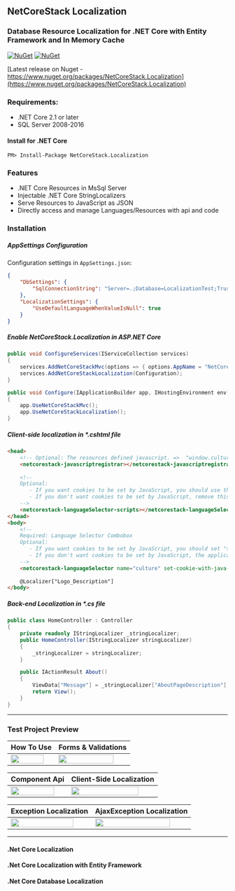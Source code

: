 ## NetCoreStack Localization
### Database Resource Localization for .NET Core with Entity Framework and In Memory Cache
[![NuGet](https://img.shields.io/nuget/v/NetCoreStack.Localization.svg?longCache=true&style=flat-square)](https://www.nuget.org/packages/NetCoreStack.Localization)
[![NuGet](https://img.shields.io/nuget/dt/NetCoreStack.Localization.svg?longCache=true&style=flat-square)](https://www.nuget.org/packages/NetCoreStack.Localization)

[Latest release on Nuget - https://www.nuget.org/packages/NetCoreStack.Localization](https://www.nuget.org/packages/NetCoreStack.Localization)

### Requirements:
* .NET Core 2.1 or later
* SQL Server 2008-2016

#### Install for .NET Core
```
PM> Install-Package NetCoreStack.Localization
```

### Features
* .NET Core Resources in MsSql Server
* Injectable .NET Core StringLocalizers
* Serve Resources to JavaScript as JSON
* Directly access and manage Languages/Resources with api and code

### Installation
##### AppSettings Configuration
Configuration settings in `AppSettings.json`:
```json
{
	"DbSettings": {
		"SqlConnectionString": "Server=.;Database=LocalizationTest;Trusted_Connection=True;MultipleActiveResultSets=true"
	},
	"LocalizationSettings": {
		"UseDefaultLanguageWhenValueIsNull": true
  	}
}
```
##### Enable NetCoreStack.Localization in ASP.NET Core
```csharp
public void ConfigureServices(IServiceCollection services)
{
	services.AddNetCoreStackMvc(options => { options.AppName = "NetCoreStack Localization"; });
	services.AddNetCoreStackLocalization(Configuration);
}
```

```csharp
public void Configure(IApplicationBuilder app, IHostingEnvironment env)
{
	app.UseNetCoreStackMvc();
	app.UseNetCoreStackLocalization();
}
```

##### Client-side localization in *.cshtml file
```html
<head>
	<!-- Optional: The resources defined javascript. =>  "window.culture.resource"  -->
	<netcorestack-javascriptregistrar></netcorestack-javascriptregistrar>
    
	<!-- 
	Optional: 
	   - If you want cookies to be set by JavaScript, you should use this.   
	   - If you don't want cookies to be set by JavaScript, remove this line. It will automatically redirect to Controller Action.
	-->
	<netcorestack-languageSelector-scripts></netcorestack-languageSelector-scripts>
</head>
<body>
	<!--  
	Required: Language Selector Combobox
	Optional:
	   - If you want cookies to be set by JavaScript, you should set "set-cookie-with-java-script" property.   
	   - If you don't want cookies to be set by JavaScript, the application sets it through Controller Action.
	-->
	<netcorestack-languageSelector name="culture" set-cookie-with-java-script="true"></netcorestack-languageSelector>
	
	@Localizer["Logo_Description"]
</body>
```

##### Back-end Localization in *.cs file
```csharp 
public class HomeController : Controller
{
	private readonly IStringLocalizer _stringLocalizer;
	public HomeController(IStringLocalizer stringLocalizer)
	{
		_stringLocalizer = stringLocalizer;
	}

	public IActionResult About()
	{
		ViewData["Message"] = _stringLocalizer["AboutPageDescription"];
		return View();
	}
}
```

------

### Test Project Preview

| How To Use  | Forms & Validations|
| ------------- | ------------- |
| <a href="https://github.com/NetCoreStack/Localization/blob/master/Sample_01.png?raw=true" target="_blank"><img src="https://github.com/NetCoreStack/Localization/blob/master/Sample_01.png?raw=true" align="center" width="90%" ></a>  | <a href="https://github.com/NetCoreStack/Localization/blob/master/Sample_02.png?raw=true" target="_blank"><img src="https://github.com/NetCoreStack/Localization/blob/master/Sample_02.png?raw=true" align="center" width="90%" ></a>  |


| Component Api  | Client-Side Localization|
| ------------- | ------------- |
| <a href="https://github.com/NetCoreStack/Localization/blob/master/Sample_03.png?raw=true" target="_blank"><img src="https://github.com/NetCoreStack/Localization/blob/master/Sample_03.png?raw=true" align="center" width="90%" ></a>  | <a href="https://github.com/NetCoreStack/Localization/blob/master/Sample_06.png?raw=true" target="_blank"><img src="https://github.com/NetCoreStack/Localization/blob/master/Sample_06.png?raw=true" align="center" width="90%" ></a>  |


| Exception Localization  | AjaxException Localization |
| ------------- | ------------- |
| <a href="https://github.com/NetCoreStack/Localization/blob/master/Sample_05.png?raw=true" target="_blank"><img src="https://github.com/NetCoreStack/Localization/blob/master/Sample_05.png?raw=true" align="center" width="90%" ></a>  | <a href="https://github.com/NetCoreStack/Localization/blob/master/Sample_04.png?raw=true" target="_blank"><img src="https://github.com/NetCoreStack/Localization/blob/master/Sample_04.png?raw=true" align="center" width="90%" ></a>  |




---------
#### .Net Core Localization
#### .Net Core Localization with Entity Framework
#### .Net Core Database Localization
